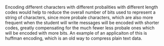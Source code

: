 Encoding different characters with different probalities with different length codes would help to reduce the overall number of bits used to represent a string of characters, since more probale characters, which are also more frequent when the student will write messages will be encoded with shorter codes, greatly compensating for the much fewer less probale ones which will be encoded with more bits.
An example of an applicaiton of this is huffman encoding, which is an old way to compress plain text data.
